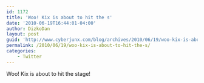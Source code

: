 ```yaml
---
id: 1172
title: 'Woo! Kix is about to hit the s'
date: '2010-06-19T16:44:01-04:00'
author: DizkoDan
layout: post
guid: 'http://www.cyberjunx.com/blog/archives/2010/06/19/woo-kix-is-about-to-hit-the-s/'
permalink: /2010/06/19/woo-kix-is-about-to-hit-the-s/
categories:
    - Twitter
---
```


Woo! Kix is about to hit the stage!